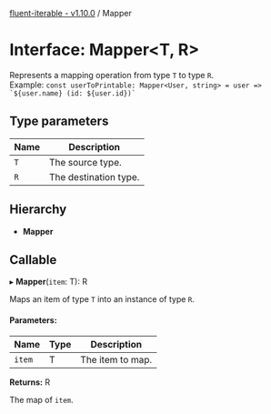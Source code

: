 [fluent-iterable - v1.10.0](../README.md) / Mapper

# Interface: Mapper<T, R\>

Represents a mapping operation from type `T` to type `R`.<br>
  Example: ``const userToPrintable: Mapper<User, string> = user => `${user.name} (id: ${user.id})` ``

## Type parameters

Name | Description |
------ | ------ |
`T` | The source type.   |
`R` | The destination type.    |

## Hierarchy

* **Mapper**

## Callable

▸ **Mapper**(`item`: T): R

Maps an item of type `T` into an instance of type `R`.

#### Parameters:

Name | Type | Description |
------ | ------ | ------ |
`item` | T | The item to map.   |

**Returns:** R

The map of `item`.
